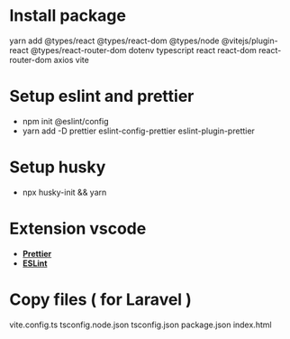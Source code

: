 # Install package

yarn add @types/react @types/react-dom @types/node @vitejs/plugin-react @types/react-router-dom dotenv typescript react react-dom react-router-dom axios vite

# Setup eslint and prettier

- npm init @eslint/config
- yarn add -D prettier eslint-config-prettier eslint-plugin-prettier

# Setup husky

- npx husky-init && yarn

# Extension vscode

- **[Prettier](https://marketplace.visualstudio.com/items?itemName=esbenp.prettier-vscode)**
- **[ESLint](https://marketplace.visualstudio.com/items?itemName=dbaeumer.vscode-eslint)**

# Copy files ( for Laravel )

vite.config.ts
tsconfig.node.json
tsconfig.json
package.json
index.html
